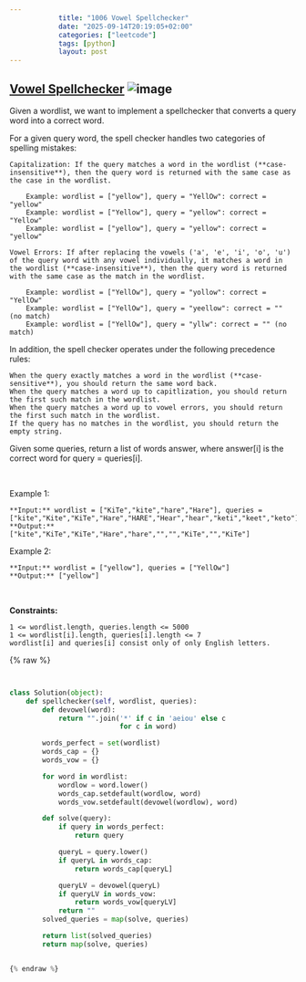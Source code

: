 ```yaml
---
            title: "1006 Vowel Spellchecker"
            date: "2025-09-14T20:19:05+02:00"
            categories: ["leetcode"]
            tags: [python]
            layout: post
---
```

            
## [Vowel Spellchecker](https://leetcode.com/problems/vowel-spellchecker) ![image](https://img.shields.io/badge/Difficulty-Medium-orange)

Given a wordlist, we want to implement a spellchecker that converts a query word into a correct word.

For a given query word, the spell checker handles two categories of spelling mistakes:

	Capitalization: If the query matches a word in the wordlist (**case-insensitive**), then the query word is returned with the same case as the case in the wordlist.

		Example: wordlist = ["yellow"], query = "YellOw": correct = "yellow"
		Example: wordlist = ["Yellow"], query = "yellow": correct = "Yellow"
		Example: wordlist = ["yellow"], query = "yellow": correct = "yellow"

	Vowel Errors: If after replacing the vowels ('a', 'e', 'i', 'o', 'u') of the query word with any vowel individually, it matches a word in the wordlist (**case-insensitive**), then the query word is returned with the same case as the match in the wordlist.

		Example: wordlist = ["YellOw"], query = "yollow": correct = "YellOw"
		Example: wordlist = ["YellOw"], query = "yeellow": correct = "" (no match)
		Example: wordlist = ["YellOw"], query = "yllw": correct = "" (no match)

In addition, the spell checker operates under the following precedence rules:

	When the query exactly matches a word in the wordlist (**case-sensitive**), you should return the same word back.
	When the query matches a word up to capitlization, you should return the first such match in the wordlist.
	When the query matches a word up to vowel errors, you should return the first such match in the wordlist.
	If the query has no matches in the wordlist, you should return the empty string.

Given some queries, return a list of words answer, where answer[i] is the correct word for query = queries[i].

 

Example 1:

```
**Input:** wordlist = ["KiTe","kite","hare","Hare"], queries = ["kite","Kite","KiTe","Hare","HARE","Hear","hear","keti","keet","keto"]
**Output:** ["kite","KiTe","KiTe","Hare","hare","","","KiTe","","KiTe"]

```

Example 2:

```
**Input:** wordlist = ["yellow"], queries = ["YellOw"]
**Output:** ["yellow"]

```

 

**Constraints:**

	1 <= wordlist.length, queries.length <= 5000
	1 <= wordlist[i].length, queries[i].length <= 7
	wordlist[i] and queries[i] consist only of only English letters.

{% raw %}


```python


class Solution(object):
    def spellchecker(self, wordlist, queries):
        def devowel(word):
            return "".join('*' if c in 'aeiou' else c
                           for c in word)

        words_perfect = set(wordlist)
        words_cap = {}
        words_vow = {}

        for word in wordlist:
            wordlow = word.lower()
            words_cap.setdefault(wordlow, word)
            words_vow.setdefault(devowel(wordlow), word)

        def solve(query):
            if query in words_perfect:
                return query

            queryL = query.lower()
            if queryL in words_cap:
                return words_cap[queryL]

            queryLV = devowel(queryL)
            if queryLV in words_vow:
                return words_vow[queryLV]
            return ""
        solved_queries = map(solve, queries)

        return list(solved_queries)
        return map(solve, queries)


{% endraw %}
```

